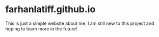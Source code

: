# farhanlatiff.github.io

This is just a simple website about me. I am still new to this project and hoping to learn more in the future!
